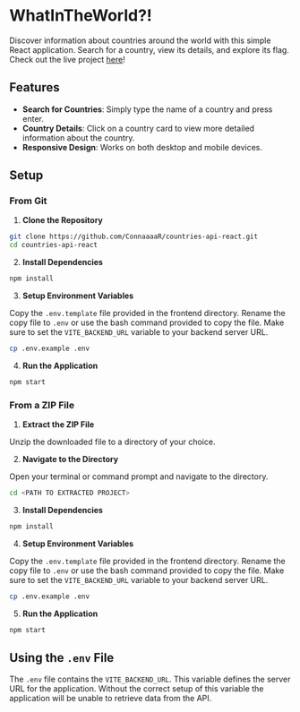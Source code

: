 # WhatInTheWorld?!

Discover information about countries around the world with this simple React application. Search for a country, view its details, and explore its flag. Check out the live project [here](https://countries-react-app-41e6305a2b31.herokuapp.com/)!

## Features

- **Search for Countries**: Simply type the name of a country and press enter.
- **Country Details**: Click on a country card to view more detailed information about the country.
- **Responsive Design**: Works on both desktop and mobile devices.

## Setup

### From Git

1. **Clone the Repository**

```bash
git clone https://github.com/ConnaaaaR/countries-api-react.git
cd countries-api-react
```

2. **Install Dependencies**

```bash
npm install
```

3. **Setup Environment Variables**

Copy the `.env.template` file provided in the frontend directory. Rename the copy file to `.env` or use the bash command provided to copy the file. Make sure to set the `VITE_BACKEND_URL` variable to your backend server URL.

```bash
cp .env.example .env
```

4. **Run the Application**

```bash
npm start
```

### From a ZIP File

1. **Extract the ZIP File**

Unzip the downloaded file to a directory of your choice.

2. **Navigate to the Directory**

Open your terminal or command prompt and navigate to the directory.

```bash
cd <PATH TO EXTRACTED PROJECT>
```

3. **Install Dependencies**
```bash
npm install
```

4. **Setup Environment Variables**

Copy the `.env.template` file provided in the frontend directory. Rename the copy file to `.env` or use the bash command provided to copy the file. Make sure to set the `VITE_BACKEND_URL` variable to your backend server URL.
```bash
cp .env.example .env
```

5. **Run the Application**

```bash
npm start
```

## Using the `.env` File

The `.env` file contains the `VITE_BACKEND_URL`. This variable defines the server URL for the application. Without the correct setup of this variable the application will be unable to retrieve data from the API.


